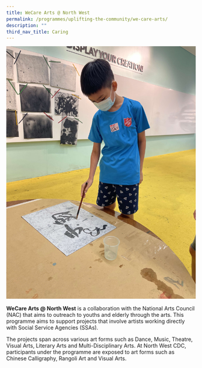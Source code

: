 ```yaml
---
title: WeCare Arts @ North West
permalink: /programmes/uplifting-the-community/we-care-arts/
description: ""
third_nav_title: Caring
---
```

![](/images/Programmes/Uplifting%20The%20Community/Image%20(1).jpeg)

**WeCare Arts @ North West** is a collaboration with the National Arts Council (NAC) that aims to outreach to youths and elderly through the arts. This programme aims to support projects that involve artists working directly with Social Service Agencies (SSAs).  
  
The projects span across various art forms such as Dance, Music, Theatre, Visual Arts, Literary Arts and Multi-Disciplinary Arts. At North West CDC, participants under the programme are exposed to art forms such as Chinese Calligraphy, Rangoli Art and Visual Arts.